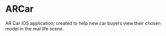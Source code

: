 # ARCar
AR Car iOS application, created to help new car buyers view their chosen model in the real life scene.
